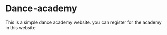 # Dance-academy
This is a simple dance academy website.
you can register for the academy in this website
